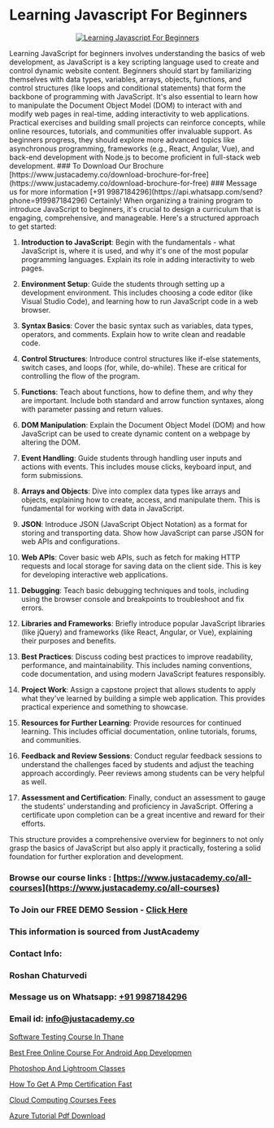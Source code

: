 # Learning Javascript For Beginners

<p align="center">
  <a href="https://justacademy.co/course-detail/javascript-training">
    <img src="https://justacademy.co/storage2/course_image/1676636853_course_image.webp" alt="Learning Javascript For Beginners">
  </a>
</p>
Learning JavaScript for beginners involves understanding the basics of web development, as JavaScript is a key scripting language used to create and control dynamic website content. Beginners should start by familiarizing themselves with data types, variables, arrays, objects, functions, and control structures (like loops and conditional statements) that form the backbone of programming with JavaScript. It's also essential to learn how to manipulate the Document Object Model (DOM) to interact with and modify web pages in real-time, adding interactivity to web applications. Practical exercises and building small projects can reinforce concepts, while online resources, tutorials, and communities offer invaluable support. As beginners progress, they should explore more advanced topics like asynchronous programming, frameworks (e.g., React, Angular, Vue), and back-end development with Node.js to become proficient in full-stack web development.
### To Download Our Brochure [https://www.justacademy.co/download-brochure-for-free](https://www.justacademy.co/download-brochure-for-free)
### Message us for more information [+91 9987184296](https://api.whatsapp.com/send?phone=919987184296)
Certainly! When organizing a training program to introduce JavaScript to beginners, it's crucial to design a curriculum that is engaging, comprehensive, and manageable. Here's a structured approach to get started:

1) **Introduction to JavaScript**: Begin with the fundamentals - what JavaScript is, where it is used, and why it's one of the most popular programming languages. Explain its role in adding interactivity to web pages.

2) **Environment Setup**: Guide the students through setting up a development environment. This includes choosing a code editor (like Visual Studio Code), and learning how to run JavaScript code in a web browser.

3) **Syntax Basics**: Cover the basic syntax such as variables, data types, operators, and comments. Explain how to write clean and readable code.

4) **Control Structures**: Introduce control structures like if-else statements, switch cases, and loops (for, while, do-while). These are critical for controlling the flow of the program.

5) **Functions**: Teach about functions, how to define them, and why they are important. Include both standard and arrow function syntaxes, along with parameter passing and return values.

6) **DOM Manipulation**: Explain the Document Object Model (DOM) and how JavaScript can be used to create dynamic content on a webpage by altering the DOM.

7) **Event Handling**: Guide students through handling user inputs and actions with events. This includes mouse clicks, keyboard input, and form submissions.

8) **Arrays and Objects**: Dive into complex data types like arrays and objects, explaining how to create, access, and manipulate them. This is fundamental for working with data in JavaScript.

9) **JSON**: Introduce JSON (JavaScript Object Notation) as a format for storing and transporting data. Show how JavaScript can parse JSON for web APIs and configurations.

10) **Web APIs**: Cover basic web APIs, such as fetch for making HTTP requests and local storage for saving data on the client side. This is key for developing interactive web applications.

11) **Debugging**: Teach basic debugging techniques and tools, including using the browser console and breakpoints to troubleshoot and fix errors.

12) **Libraries and Frameworks**: Briefly introduce popular JavaScript libraries (like jQuery) and frameworks (like React, Angular, or Vue), explaining their purposes and benefits.

13) **Best Practices**: Discuss coding best practices to improve readability, performance, and maintainability. This includes naming conventions, code documentation, and using modern JavaScript features responsibly.

14) **Project Work**: Assign a capstone project that allows students to apply what they've learned by building a simple web application. This provides practical experience and something to showcase.

15) **Resources for Further Learning**: Provide resources for continued learning. This includes official documentation, online tutorials, forums, and communities.

16) **Feedback and Review Sessions**: Conduct regular feedback sessions to understand the challenges faced by students and adjust the teaching approach accordingly. Peer reviews among students can be very helpful as well.

17) **Assessment and Certification**: Finally, conduct an assessment to gauge the students' understanding and proficiency in JavaScript. Offering a certificate upon completion can be a great incentive and reward for their efforts.

This structure provides a comprehensive overview for beginners to not only grasp the basics of JavaScript but also apply it practically, fostering a solid foundation for further exploration and development.

### Browse our course links : [https://www.justacademy.co/all-courses](https://www.justacademy.co/all-courses) 
### To Join our FREE DEMO Session - [Click Here](https://www.justacademy.co/register-for-course-demo)


### This information is sourced from JustAcademy
### Contact Info:
### Roshan Chaturvedi
### Message us on Whatsapp: [+91 9987184296](https://api.whatsapp.com/send?phone=919987184296)
### Email id: [info@justacademy.co](mailto:info@justacademy.co)
                
[Software Testing Course In Thane](https://www.linkedin.com/pulse/software-testing-course-thane-justacademy-mumbai-0mmjc?trackingId=YOAa90weGhDD6qjc0UeJhQ%3D%3D&lipi=urn%3Ali%3Apage%3Ad_flagship3_showcase_admin%3Bg4dhde8RQGS1iNfJqpjAaA%3D%3D)

[Best Free Online Course For Android App Developmen](https://www.linkedin.com/pulse/best-free-online-course-android-app-developmen-h9hhc/)

[Photoshop And Lightroom Classes](https://medium.com/@ranepooja/photoshop-and-lightroom-classes-11a9aab098b1)

[How To Get A Pmp Certification Fast](https://medium.com/@abhidnya.1068/how-to-get-a-pmp-certification-fast-2c43cf9b81bb)

[Cloud Computing Courses Fees](https://justacademyin.github.io/justacademy/cloud-computing-courses-fees)

[Azure Tutorial Pdf Download](https://justacademyin.github.io/justacademy/azure-tutorial-pdf-download)

